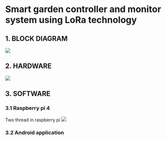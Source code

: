# Smart garden controller and monitor system using LoRa technology
## 1. BLOCK DIAGRAM
<img src="https://github.com/thanhphongK19/Graduation2023/assets/108928423/fd3669f6-ab5f-4a54-a177-75240e81225f">

## 2. HARDWARE
<img src="https://github.com/thanhphongK19/Graduation2023/assets/108928423/98cbdaba-571f-454b-ab88-54655b4fd4d4">

## 3. SOFTWARE

### 3.1 Raspberry pi 4
Two thread in raspberry pi
<img src="https://github.com/thanhphongK19/Graduation2023/assets/108928423/c22ee8c2-b483-4c18-acfe-a1cf14644a6d">


### 3.2 Android application

